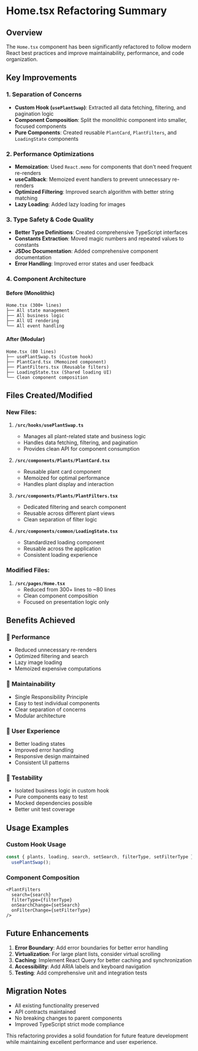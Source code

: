 # Home.tsx Refactoring Summary

## Overview

The `Home.tsx` component has been significantly refactored to follow modern React best practices and improve maintainability, performance, and code organization.

## Key Improvements

### 1. **Separation of Concerns**

- **Custom Hook (`usePlantSwap`)**: Extracted all data fetching, filtering, and pagination logic
- **Component Composition**: Split the monolithic component into smaller, focused components
- **Pure Components**: Created reusable `PlantCard`, `PlantFilters`, and `LoadingState` components

### 2. **Performance Optimizations**

- **Memoization**: Used `React.memo` for components that don't need frequent re-renders
- **useCallback**: Memoized event handlers to prevent unnecessary re-renders
- **Optimized Filtering**: Improved search algorithm with better string matching
- **Lazy Loading**: Added lazy loading for images

### 3. **Type Safety & Code Quality**

- **Better Type Definitions**: Created comprehensive TypeScript interfaces
- **Constants Extraction**: Moved magic numbers and repeated values to constants
- **JSDoc Documentation**: Added comprehensive component documentation
- **Error Handling**: Improved error states and user feedback

### 4. **Component Architecture**

#### Before (Monolithic)

```
Home.tsx (300+ lines)
├── All state management
├── All business logic
├── All UI rendering
└── All event handling
```

#### After (Modular)

```
Home.tsx (80 lines)
├── usePlantSwap.ts (Custom hook)
├── PlantCard.tsx (Memoized component)
├── PlantFilters.tsx (Reusable filters)
├── LoadingState.tsx (Shared loading UI)
└── Clean component composition
```

## Files Created/Modified

### New Files:

1. **`/src/hooks/usePlantSwap.ts`**

   - Manages all plant-related state and business logic
   - Handles data fetching, filtering, and pagination
   - Provides clean API for component consumption

2. **`/src/components/Plants/PlantCard.tsx`**

   - Reusable plant card component
   - Memoized for optimal performance
   - Handles plant display and interaction

3. **`/src/components/Plants/PlantFilters.tsx`**

   - Dedicated filtering and search component
   - Reusable across different plant views
   - Clean separation of filter logic

4. **`/src/components/common/LoadingState.tsx`**
   - Standardized loading component
   - Reusable across the application
   - Consistent loading experience

### Modified Files:

1. **`/src/pages/Home.tsx`**
   - Reduced from 300+ lines to ~80 lines
   - Clean component composition
   - Focused on presentation logic only

## Benefits Achieved

### 🚀 **Performance**

- Reduced unnecessary re-renders
- Optimized filtering and search
- Lazy image loading
- Memoized expensive computations

### 🔧 **Maintainability**

- Single Responsibility Principle
- Easy to test individual components
- Clear separation of concerns
- Modular architecture

### 📱 **User Experience**

- Better loading states
- Improved error handling
- Responsive design maintained
- Consistent UI patterns

### 🧪 **Testability**

- Isolated business logic in custom hook
- Pure components easy to test
- Mocked dependencies possible
- Better unit test coverage

## Usage Examples

### Custom Hook Usage

```typescript
const { plants, loading, search, setSearch, filterType, setFilterType } =
  usePlantSwap();
```

### Component Composition

```tsx
<PlantFilters
  search={search}
  filterType={filterType}
  onSearchChange={setSearch}
  onFilterChange={setFilterType}
/>
```

## Future Enhancements

1. **Error Boundary**: Add error boundaries for better error handling
2. **Virtualization**: For large plant lists, consider virtual scrolling
3. **Caching**: Implement React Query for better caching and synchronization
4. **Accessibility**: Add ARIA labels and keyboard navigation
5. **Testing**: Add comprehensive unit and integration tests

## Migration Notes

- All existing functionality preserved
- API contracts maintained
- No breaking changes to parent components
- Improved TypeScript strict mode compliance

This refactoring provides a solid foundation for future feature development while maintaining excellent performance and user experience.
